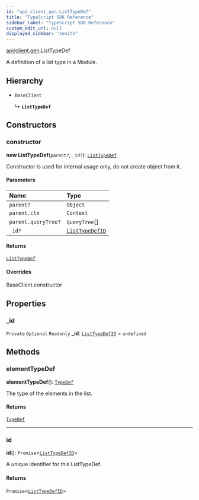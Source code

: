 ```yaml
---
id: "api_client_gen.ListTypeDef"
title: "TypeScript SDK Reference"
sidebar_label: "TypeScript SDK Reference"
custom_edit_url: null
displayed_sidebar: "zenith"
---
```


[api/client.gen](../modules/api_client_gen.md).ListTypeDef

A definition of a list type in a Module.

## Hierarchy

- `BaseClient`

  ↳ **`ListTypeDef`**

## Constructors

### constructor

**new ListTypeDef**(`parent?`, `_id?`): [`ListTypeDef`](api_client_gen.ListTypeDef.md)

Constructor is used for internal usage only, do not create object from it.

#### Parameters

| Name | Type |
| :------ | :------ |
| `parent?` | `Object` |
| `parent.ctx` | `Context` |
| `parent.queryTree?` | `QueryTree`[] |
| `_id?` | [`ListTypeDefID`](../modules/api_client_gen.md#listtypedefid) |

#### Returns

[`ListTypeDef`](api_client_gen.ListTypeDef.md)

#### Overrides

BaseClient.constructor

## Properties

### \_id

 `Private` `Optional` `Readonly` **\_id**: [`ListTypeDefID`](../modules/api_client_gen.md#listtypedefid) = `undefined`

## Methods

### elementTypeDef

**elementTypeDef**(): [`TypeDef`](api_client_gen.TypeDef.md)

The type of the elements in the list.

#### Returns

[`TypeDef`](api_client_gen.TypeDef.md)

___

### id

**id**(): `Promise`\<[`ListTypeDefID`](../modules/api_client_gen.md#listtypedefid)\>

A unique identifier for this ListTypeDef.

#### Returns

`Promise`\<[`ListTypeDefID`](../modules/api_client_gen.md#listtypedefid)\>
